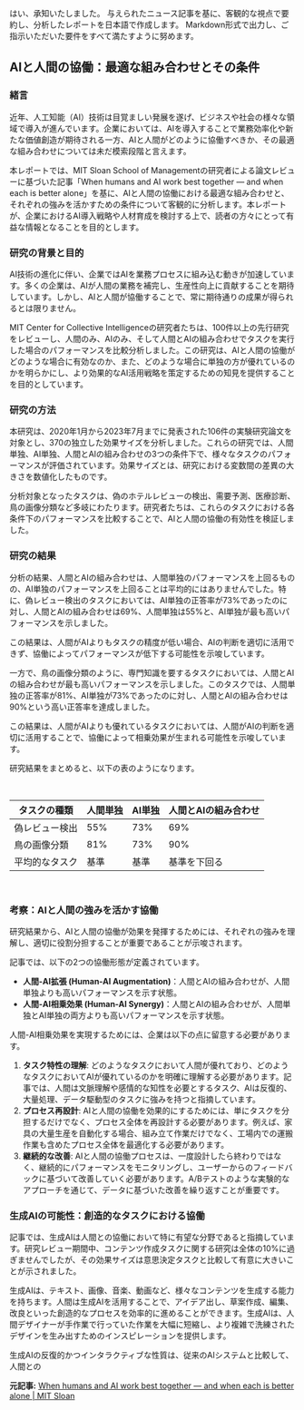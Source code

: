 はい、承知いたしました。
与えられたニュース記事を基に、客観的な視点で要約し、分析したレポートを日本語で作成します。
Markdown形式で出力し、ご指示いただいた要件をすべて満たすように努めます。

## AIと人間の協働：最適な組み合わせとその条件

### 緒言

近年、人工知能（AI）技術は目覚ましい発展を遂げ、ビジネスや社会の様々な領域で導入が進んでいます。企業においては、AIを導入することで業務効率化や新たな価値創造が期待される一方、AIと人間がどのように協働すべきか、その最適な組み合わせについては未だ模索段階と言えます。

本レポートでは、MIT Sloan School of Managementの研究者による論文レビューに基づいた記事「When humans and AI work best together — and when each is better alone」を基に、AIと人間の協働における最適な組み合わせと、それぞれの強みを活かすための条件について客観的に分析します。本レポートが、企業におけるAI導入戦略や人材育成を検討する上で、読者の方々にとって有益な情報となることを目的とします。

### 研究の背景と目的

AI技術の進化に伴い、企業ではAIを業務プロセスに組み込む動きが加速しています。多くの企業は、AIが人間の業務を補完し、生産性向上に貢献することを期待しています。しかし、AIと人間が協働することで、常に期待通りの成果が得られるとは限りません。

MIT Center for Collective Intelligenceの研究者たちは、100件以上の先行研究をレビューし、人間のみ、AIのみ、そして人間とAIの組み合わせでタスクを実行した場合のパフォーマンスを比較分析しました。この研究は、AIと人間の協働がどのような場合に有効なのか、また、どのような場合に単独の方が優れているのかを明らかにし、より効果的なAI活用戦略を策定するための知見を提供することを目的としています。

### 研究の方法

本研究は、2020年1月から2023年7月までに発表された106件の実験研究論文を対象とし、370の独立した効果サイズを分析しました。これらの研究では、人間単独、AI単独、人間とAIの組み合わせの3つの条件下で、様々なタスクのパフォーマンスが評価されています。効果サイズとは、研究における変数間の差異の大きさを数値化したものです。

分析対象となったタスクは、偽のホテルレビューの検出、需要予測、医療診断、鳥の画像分類など多岐にわたります。研究者たちは、これらのタスクにおける各条件下のパフォーマンスを比較することで、AIと人間の協働の有効性を検証しました。

### 研究の結果

分析の結果、人間とAIの組み合わせは、人間単独のパフォーマンスを上回るものの、AI単独のパフォーマンスを上回ることは平均的にはありませんでした。特に、偽レビュー検出のタスクにおいては、AI単独の正答率が73%であったのに対し、人間とAIの組み合わせは69%、人間単独は55%と、AI単独が最も高いパフォーマンスを示しました。

この結果は、人間がAIよりもタスクの精度が低い場合、AIの判断を適切に活用できず、協働によってパフォーマンスが低下する可能性を示唆しています。

一方で、鳥の画像分類のように、専門知識を要するタスクにおいては、人間とAIの組み合わせが最も高いパフォーマンスを示しました。このタスクでは、人間単独の正答率が81%、AI単独が73%であったのに対し、人間とAIの組み合わせは90%という高い正答率を達成しました。

この結果は、人間がAIよりも優れているタスクにおいては、人間がAIの判断を適切に活用することで、協働によって相乗効果が生まれる可能性を示唆しています。

研究結果をまとめると、以下の表のようになります。

<br>

| タスクの種類         | 人間単独 | AI単独 | 人間とAIの組み合わせ |
|----------------------|----------|--------|--------------------|
| 偽レビュー検出       | 55%      | 73%    | 69%                |
| 鳥の画像分類         | 81%      | 73%    | 90%                |
| 平均的なタスク       | 基準     | 基準   | 基準を下回る         |

<br>

### 考察：AIと人間の強みを活かす協働

研究結果から、AIと人間の協働が効果を発揮するためには、それぞれの強みを理解し、適切に役割分担することが重要であることが示唆されます。

記事では、以下の2つの協働形態が定義されています。

* **人間-AI拡張 (Human-AI Augmentation)**：人間とAIの組み合わせが、人間単独よりも高いパフォーマンスを示す状態。
* **人間-AI相乗効果 (Human-AI Synergy)**：人間とAIの組み合わせが、人間単独とAI単独の両方よりも高いパフォーマンスを示す状態。

人間-AI相乗効果を実現するためには、企業は以下の点に留意する必要があります。

1. **タスク特性の理解**: どのようなタスクにおいて人間が優れており、どのようなタスクにおいてAIが優れているのかを明確に理解する必要があります。記事では、人間は文脈理解や感情的な知性を必要とするタスク、AIは反復的、大量処理、データ駆動型のタスクに強みを持つと指摘しています。
2. **プロセス再設計**: AIと人間の協働を効果的にするためには、単にタスクを分担するだけでなく、プロセス全体を再設計する必要があります。例えば、家具の大量生産を自動化する場合、組み立て作業だけでなく、工場内での運搬作業も含めたプロセス全体を最適化する必要があります。
3. **継続的な改善**: AIと人間の協働プロセスは、一度設計したら終わりではなく、継続的にパフォーマンスをモニタリングし、ユーザーからのフィードバックに基づいて改善していく必要があります。A/Bテストのような実験的なアプローチを通じて、データに基づいた改善を繰り返すことが重要です。

### 生成AIの可能性：創造的なタスクにおける協働

記事では、生成AIは人間との協働において特に有望な分野であると指摘しています。研究レビュー期間中、コンテンツ作成タスクに関する研究は全体の10%に過ぎませんでしたが、その効果サイズは意思決定タスクと比較して有意に大きいことが示されました。

生成AIは、テキスト、画像、音楽、動画など、様々なコンテンツを生成する能力を持ちます。人間は生成AIを活用することで、アイデア出し、草案作成、編集、改良といった創造的なプロセスを効率的に進めることができます。生成AIは、人間デザイナーが手作業で行っていた作業を大幅に短縮し、より複雑で洗練されたデザインを生み出すためのインスピレーションを提供します。

生成AIの反復的かつインタラクティブな性質は、従来のAIシステムと比較して、人間との

**元記事:** [When humans and AI work best together — and when each is better alone | MIT Sloan](https://mitsloan.mit.edu/ideas-made-to-matter/when-humans-and-ai-work-best-together-and-when-each-better-alone)